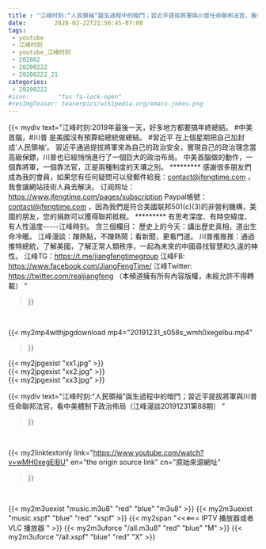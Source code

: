 ```yaml
---
title : "江峰时刻:“人民領袖”誕生過程中的暗鬥；習近平提拔將軍與川普任命聯邦法官，看中美體制下政治佈局（江峰漫談20191231第88期） "
date:        2020-02-22T21:56:45-07:00
tags:
 - youtube
 - 江峰时刻
 - youtube_江峰时刻
 - 202002
 - 20200222
 - 20200222_21
categories:
 - 20200222
#icon:        "fas fa-lock-open"
#resImgTeaser: teaserpics/wikipedia.org/emacs-jokes.png
---
```


{{< mydiv text="江峰时刻:2019年最後一天，好多地方都要搞年終總結。 #中美 首腦，#川普 是美國沒有預算給總統做總結。 #習近平 在上個星期把自己加封成‘人民領袖’。 習近平通過提拔將軍來為自己的政治安全，實現自己的政治理念當高級保鏢，川普也已經悄悄進行了一個巨大的政治布局。 中美首腦做的動作，一個靠將軍，一個靠法官，正是兩種制度的天壤之別。     ********* 感謝很多朋友們成為我的會員，如果您有任何疑問可以發郵件給我：contact@jfengtime.com ，我會讓網站技術人員去解決。 订阅网址：https://www.jfengtime.com/pages/subscription Paypal帳號：contact@jfengtime.com ，因為我們是符合美國联邦501(c)(3)的非營利機構，美國的朋友，您的捐款可以獲得聯邦抵稅。     ********* 有思考深度、有時空緯度、有人性溫度-----江峰時刻。 含三個欄目： 歷史上的今天：講出歷史真相，道出生命冷暖。 江峰漫談：蹭熱點，不蹭熱鬧；看新聞，更看門道。 川普推推推：通過推特總統，了解美國，了解正常人類秩序，一起為未來的中國尋找智慧和久違的神性。  江峰TG：https://t.me/jiangfengtimegroup 江峰FB: https://www.facebook.com/JiangFengTime/ 江峰Twitter: https://twitter.com/realjiangfeng （本頻道擁有所有內容版權，未經允許不得轉載） "
>}}
<br>


{{< my2mp4withjpgdownload mp4="20191231_s058s_wmh0xegelbu.mp4"
>}}

{{< my2jpgexist "xx1.jpg" >}}<br>
{{< my2jpgexist "xx2.jpg" >}}<br>
{{< my2jpgexist "xx3.jpg" >}}<br>



{{< mydiv text="江峰时刻:“人民領袖”誕生過程中的暗鬥；習近平提拔將軍與川普任命聯邦法官，看中美體制下政治佈局（江峰漫談20191231第88期） "
>}}
<br>

{{< my2linktextonly link="https://www.youtube.com/watch?v=wMH0xegElBU"
en="the origin source link" cn="原始來源網址"
>}}


<br>

{{< my2m3uexist "music.m3u8" "red"  "blue" "m3u8" >}} {{< my2m3uexist "music.xspf" "blue" "red"  "xspf" >}} {{< my2span "<<<=== IPTV 播放器或者 VLC 播放器 " >}} {{< my2m3uforce "/all.m3u8" "red"  "blue" "M" >}} {{< my2m3uforce "/all.xspf" "blue" "red"  "X" >}} 
